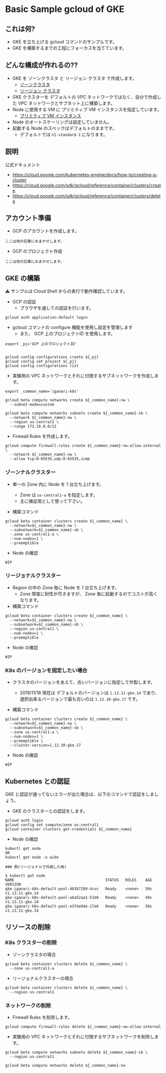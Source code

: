 # Basic Sample gcloud of GKE

## これは何?

+ GKE を立ち上げる gcloud コマンドのサンプルです。
+ GKE を構築するまでの工程にフォーカスを当てています。

## どんな構成が作れるの??

+ GKE を ゾーンクラスタ と リージョン クラスタ で作成します。
  + [ゾーンクラスタ](https://cloud.google.com/kubernetes-engine/docs/how-to/creating-a-cluster)
  + [リージョン クラスタ](https://cloud.google.com/kubernetes-engine/docs/how-to/creating-a-cluster)
+ GKE クラスターを デフォルトの VPC ネットワークではなく、自分で作成した VPC ネットワークとサブネット上に構築します。
+ Node に使用する VM に プリミティブ VM インスタンスを指定しています。
  + [プリミティブ VM インスタンス](https://cloud.google.com/compute/docs/instances/preemptible)
+ Node のオートスケーリングは設定していません。
+ 起動する Node のスペックはデフォルトのままです。
  + デフォルトでは `n1-standard-1` になります。

## 説明

公式ドキュメント

+ https://cloud.google.com/kubernetes-engine/docs/how-to/creating-a-cluster
+ https://cloud.google.com/sdk/gcloud/reference/container/clusters/create
+ https://cloud.google.com/sdk/gcloud/reference/container/clusters/delete


## アカウント準備

+ GCP のアカウントを作成します。

```
ここは他の記事におまかせします。
```

+ GCP のプロジェクト作成

```
ここは他の記事におまかせします。
```

## GKE の構築

:warning: サンプルは Cloud Shell からの実行で動作確認しています。

+ GCP の認証
  + ブラウザを通しての認証を行います。

```
gcloud auth application-default login
```

+ gcloud コマンドの configure 機能を使用し設定を管理します
  + また、 GCP 上のプロジェクトID を使用します。
  
```
export _pj='GCP 上のプロジェクトID'
  
  
gcloud config configurations create ${_pj}
gcloud config set project ${_pj}
gcloud config configurations list
```

+ 実験用の VPC ネットワークとそれに付随するサブネットワークを作成します。

```
export _common_name='iganari-k8s'
```
```
gcloud beta compute networks create ${_common_name}-nw \
  --subnet-mode=custom
```
```
gcloud beta compute networks subnets create ${_common_name}-sb \
  --network ${_common_name}-nw \
  --region us-central1 \
  --range 172.16.0.0/12
```

+ Firewall Rules を作成します。

```
gcloud compute firewall-rules create ${_common_name}-nw-allow-internal \
  --network ${_common_name}-nw \
  --allow tcp:0-65535,udp:0-65535,icmp
```

### ゾーンナルクラスター

+ 単一の Zone 内に Node を 1 台立ち上げます。
  + Zone は `us-central1-a` を指定します。 
  + 主に検証用として使って下さい。

+ 構築コマンド

```
gcloud beta container clusters create ${_common_name} \
  --network=${_common_name}-nw \
  --subnetwork=${_common_name}-sb \
  --zone us-central1-a \
  --num-nodes=1 \
  --preemptible
```

+ Node の確認

```
WIP
```


### リージョナルクラスター

+ Region の中の Zone 毎に Node を 1 台立ち上げます。
  + Zone 障害に耐性が尽きますが、 Zone 毎に起動するのでコストが高くなります。
+ 構築コマンド

```
gcloud beta container clusters create ${_common_name} \
  --network=${_common_name}-nw \
  --subnetwork=${_common_name}-sb \
  --region us-central1 \
  --num-nodes=1 \
  --preemptible
```

+ Node の確認

```
WIP
```

### K8s のバージョンを固定したい場合

+ クラスタのバージョンをあえて、古いバージョンに指定して作製します。
  + 2019/11/18 現在は デフォルトのバージョンは `1.13.11-gke.14` であり、選択出来るバージョンで最も古いのは `1.12.10-gke.17` です。

+ 構築コマンド

```
gcloud beta container clusters create ${_common_name} \
  --network=${_common_name}-nw \
  --subnetwork=${_common_name}-sb \
  --zone us-central1-a \
  --num-nodes=1 \
  --preemptible \
  --cluster-version=1.12.10-gke.17
```

+ Node の確認

```
WIP
```

## Kubernetes との認証

GKE と認証が通ってないエラーが出た場合は、以下のコマンドで認証をしましょう。

+ GKE のクラスターとの認証をします。

```
gcloud auth login
gcloud config set compute/zone us-central1
gcloud container clusters get-credentials ${_common_name}
```

+ Node の確認

```
kubectl get node
OR
kubectl get node -o wide
```
```
### 例(リージョナルで作成した時)

$ kubectl get node
NAME                                         STATUS   ROLES    AGE   VERSION
gke-iganari-k8s-default-pool-483b7289-4cvc   Ready    <none>   50s   v1.13.11-gke.14
gke-iganari-k8s-default-pool-a6a52aa1-51b0   Ready    <none>   49s   v1.13.11-gke.14
gke-iganari-k8s-default-pool-e3f4e84e-1lk6   Ready    <none>   50s   v1.13.11-gke.14
```

## リソースの削除

### K8s クラスターの削除

+ ゾーンクラスタの場合

```
gcloud beta container clusters delete ${_common_name} \
  --zone us-central1-a
```

+ リージョナルクラスターの場合

```
gcloud beta container clusters delete ${_common_name} \
  --region us-central1
```

### ネットワークの削除

+ Firewall Rules を削除します。

```
gcloud compute firewall-rules delete ${_common_name}-nw-allow-internal
```

+ 実験用の VPC ネットワークとそれに付随するサブネットワークを削除します。

```
gcloud beta compute networks subnets delete ${_common_name}-sb \
  --region us-central1
```
```
gcloud beta compute networks delete ${_common_name}-nw
```
